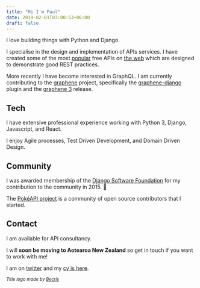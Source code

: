 ```yaml
---
title: "Hi I'm Paul"
date: 2019-02-01T03:00:53+06:00
draft: false
---
```


I love building things with Python and Django.

I specialise in the design and implementation of APIs services. I have created some of the most [popular](https://pokeapi.co) free APIs on [the web](https://swapi.co) which are designed to demonstrate good REST practices.

More recently I have become interested in GraphQL. I am currently contributing to the [graphene](https://graphene-python.org/) project, specifically the [graphene-django](https://github.com/graphql-python/graphene-django) plugin and the [graphene 3](https://github.com/graphql-python/graphene/blob/master/ROADMAP.md#graphene-3) release.

## Tech

I have extensive professional experience working with Python 3, Django, Javascript, and React.

I enjoy Agile processes, Test Driven Development, and Domain Driven Design.

## Community

I was awarded membership of the [Django Software Foundation](https://www.djangoproject.com/foundation/) for my contribution to the community in 2015. 💚

The [PokéAPI project](https://github.com/pokeapi/) is a community of open source contributors that I started.

## Contact

I am available for API consultancy.

 I will **soon be moving to Aotearoa New Zealand** so get in touch if you want to work with me!

I am on [twitter](https://twitter.com/phalt_) and my [cv is here](https://stackoverflow.com/cv/phalt).

<small>_Title logo made by [Becris](https://www.flaticon.com/authors/becris)_</small>
